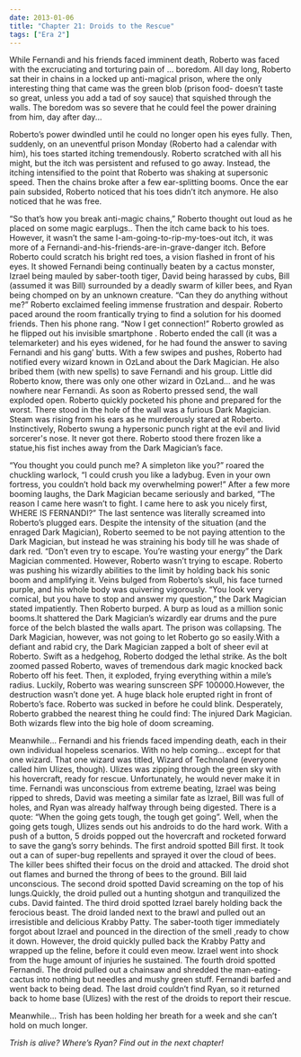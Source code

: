 ```yaml
---
date: 2013-01-06
title: "Chapter 21: Droids to the Rescue"
tags: ["Era 2"]
---
```


While Fernandi and his friends faced imminent death, Roberto was faced with the excruciating and torturing pain of ... boredom. All day long, Roberto sat their in chains in a locked up anti-magical prison, where the only interesting thing that came was the green blob (prison food- doesn’t taste so great, unless you add a tad of soy sauce) that squished through the walls. The boredom was so severe that he could feel the power draining from him, day after day... 

Roberto’s power dwindled until he could no longer open his eyes fully. Then, suddenly, on an uneventful prison Monday (Roberto had a calendar with him), his toes started itching tremendously. Roberto scratched with all his might, but the itch was persistent and refused to go away. Instead, the itching intensified to the point that Roberto was shaking at supersonic speed. Then the chains broke after a few ear-splitting booms. Once the ear pain subsided, Roberto noticed that his toes didn’t itch anymore. He also noticed that he was free. 	

“So that’s how you break anti-magic chains,” Roberto thought out loud as he placed on some magic earplugs.. Then the itch came back to his toes. However, it wasn’t the same I-am-going-to-rip-my-toes-out itch, it was more of a Fernandi-and-his-friends-are-in-grave-danger itch. Before Roberto could scratch his bright red toes, a vision flashed in front of his eyes. It showed Fernandi being continually beaten by a cactus monster, Izrael being mauled by saber-tooth tiger, David being harassed by cubs, Bill (assumed it was Bill) surrounded by a deadly swarm of killer bees, and Ryan being chomped on by an unknown creature. “Can they do anything without me?” Roberto exclaimed feeling immense frustration and despair. Roberto paced around the room frantically trying to find a solution for his doomed friends. Then his phone rang. “Now I get connection!” Roberto growled as he flipped out his invisible smartphone . Roberto ended the call (it was a telemarketer) and his eyes widened, for he had found the answer to saving Fernandi and his gang’ butts. With a few swipes and pushes, Roberto had notified every wizard known in OzLand about the Dark Magician. He also bribed them (with new spells) to save Fernandi and his group. Little did Roberto know, there was only one other wizard in OzLand... and he was nowhere near Fernandi. As soon as Roberto pressed send, the wall exploded open. Roberto quickly pocketed his phone and prepared for the worst. There stood in the hole of the wall was a furious Dark Magician. Steam was rising from his ears as he murderously stared at Roberto. Instinctively, Roberto swung a hypersonic punch right at the evil and livid sorcerer's nose. It never got there. Roberto stood there frozen like a statue,his fist inches away from the Dark Magician’s face.

“You thought you could punch me? A simpleton like you?” roared the chuckling warlock, “I could crush you like a ladybug. Even in your own fortress, you couldn’t hold back my overwhelming power!” After a few more booming laughs, the Dark Magician became seriously and barked, “The reason I came here wasn’t to fight. I came here to ask you nicely first, WHERE IS FERNANDI?” The last sentence was literally screamed into Roberto’s plugged ears. Despite the intensity of the situation (and the enraged Dark Magician), Roberto seemed to be not paying attention to the Dark Magician, but instead he was straining his body till he was shade of dark red. “Don’t even try to escape. You’re wasting your energy” the Dark Magician commented. However, Roberto wasn’t trying to escape. Roberto was pushing his wizardly abilities to the limit by holding back his sonic boom and amplifying it. Veins bulged from Roberto’s skull, his face turned purple, and his whole body was quivering vigorously. “You look very comical, but you have to stop and answer my question,” the Dark Magician stated impatiently. Then Roberto burped. A burp as loud as a million sonic booms.It shattered the Dark Magician’s wizardly ear drums and the pure force of the belch blasted  the walls apart. The prison was collapsing. The Dark Magician, however, was not going to let Roberto go so easily.With a defiant and rabid cry, the Dark Magician zapped a bolt of sheer evil at Roberto. Swift as a hedgehog, Roberto dodged the lethal strike. As the bolt zoomed passed Roberto, waves of tremendous dark magic knocked back Roberto off his feet. Then, it exploded, frying everything within a mile’s radius. Luckily, Roberto was wearing sunscreen SPF 100000.However, the destruction wasn’t done yet. A huge black hole erupted right in front of Roberto’s face. Roberto was sucked in before he could blink. Desperately, Roberto grabbed the nearest thing he could find: The injured Dark Magician. Both wizards flew into the big hole of doom screaming.

Meanwhile... Fernandi and his friends faced impending death, each in their own individual hopeless scenarios. With no help coming... except for that one wizard. That one wizard was titled, Wizard of Technoland (everyone called him Ulizes, though). Ulizes was zipping through the green sky with his hovercraft, ready for rescue. Unfortunately, he would never make it in time. Fernandi was unconscious from extreme beating, Izrael was being ripped to shreds, David was meeting a similar fate as Izrael, Bill was full of holes, and Ryan was already halfway through being digested. There is a quote: “When the going gets tough, the tough get going”. Well, when the going gets tough, Ulizes sends out his androids to do the hard work. With a push of a button, 5 droids popped out the hovercraft and rocketed forward to save the gang’s sorry behinds. The first android spotted Bill first. It took out a can of super-bug repellents and sprayed it over the cloud of bees. The killer bees shifted their focus on the droid and attacked. The droid shot out flames and burned the throng of bees to the ground. Bill laid unconscious. The second droid spotted David screaming on the top of his lungs.Quickly, the droid pulled out a hunting shotgun and tranquilized the cubs. David fainted. The third droid spotted Izrael barely holding back the ferocious beast. The droid landed next to the brawl and pulled out an irresistible and delicious Krabby Patty. The saber-tooth tiger immediately forgot about Izrael and pounced in the direction of the smell ,ready to chow it down. However, the droid quickly pulled back the Krabby Patty and wrapped up the feline, before it could even meow. Izrael went into shock from the huge amount of injuries he sustained. The fourth droid spotted Fernandi. The droid pulled out a chainsaw and shredded the man-eating-cactus into nothing but needles and mushy green stuff. Fernandi barfed and went back to being dead. The last droid couldn’t find Ryan, so it returned back to home base  (Ulizes) with the rest of the droids to report their rescue. 

Meanwhile... Trish has been holding her breath for a week and she can’t hold on much longer. 

*Trish is alive? Where’s Ryan? Find out in the next chapter!*
